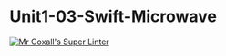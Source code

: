 # Unit1-03-Swift-Microwave
[![Mr Coxall's Super Linter](https://github.com/ICS4U-Programming-Zak-G/Unit1-03-Swift-Microwave/workflows/Mr%20Coxall's%20Super%20Linter/badge.svg)](https://github.com/ICS4U-Programming-Zak-G/Unit1-03-Swift-Microwave/actions/)
